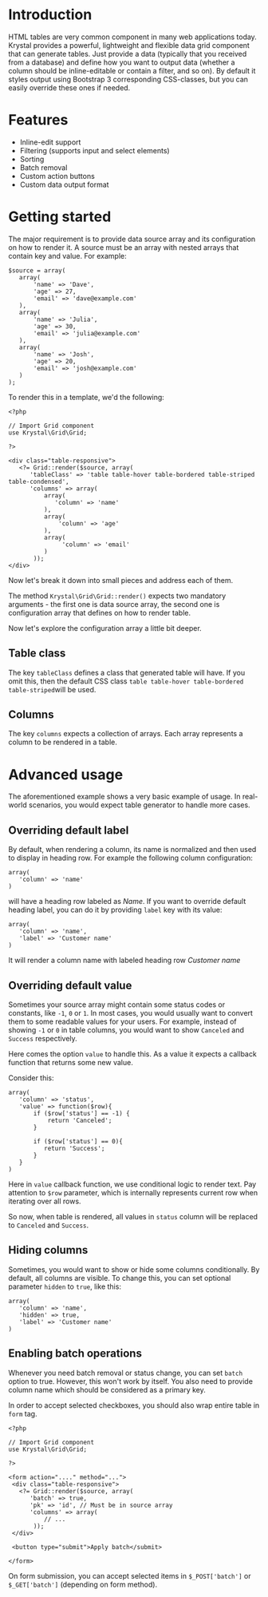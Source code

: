 
# Introduction

HTML tables are very common component in many web applications today. Krystal provides a powerful, lightweight and flexible data grid component that can generate tables. Just provide a data (typically that you received from a database) and define how you want to output data (whether a column should be inline-editable or contain a filter, and so on). By default it styles output using Bootstrap 3 corresponding CSS-classes, but you can easily override these ones if needed. 

# Features

 - Inline-edit support
 - Filtering (supports input and select elements)
 - Sorting
 - Batch removal
 - Custom action buttons
 - Custom data output format

# Getting started

The major requirement is to provide data source array and its configuration on how to render it. A source must be an array with nested arrays that contain key and value. For example:

    $source = array(
       array(
           'name' => 'Dave',
           'age' => 27,
           'email' => 'dave@example.com'  
       ),
       array(
    	   'name' => 'Julia',
    	   'age' => 30,
    	   'email' => 'julia@example.com'
       ),
       array(
    	   'name' => 'Josh',
    	   'age' => 20,
    	   'email' => 'josh@example.com'
       )
    );

To render this in a template, we'd the following:

    <?php
    
    // Import Grid component
    use Krystal\Grid\Grid;
    
    ?>
    
    <div class="table-responsive">
       <?= Grid::render($source, array(
          'tableClass' => 'table table-hover table-bordered table-striped table-condensed',
          'columns' => array(
              array(
                 'column' => 'name'
              ),
              array(
                  'column' => 'age'
              ),
              array(
                   'column' => 'email'
              )
           ));
    </div>

Now let's break it down into small pieces and address each of them.

The method `Krystal\Grid\Grid::render()` expects two mandatory arguments - the first one is data source array, the second one is configuration array that defines on how to render table.

Now let's explore the configuration array a little bit deeper. 

## Table class

The key `tableClass` defines a class that generated table will have. If you omit this, then the default CSS class `table table-hover table-bordered table-striped`will be used.

## Columns 

The key `columns` expects a collection of arrays. Each array represents a column to be rendered in a table.

# Advanced usage

The aforementioned example shows a very basic example of usage. In real-world scenarios, you would expect table generator to handle more cases.

## Overriding default label

By default, when rendering a column, its name is normalized and then used to display in heading row. For example the following column configuration:

    array(
       'column' => 'name'
    )

will have a heading row labeled as *Name*. If you want to override default heading label, you can do it by providing `label` key with its value:

    array(
       'column' => 'name',
       'label' => 'Customer name'
    )

It will render a column name with labeled heading row *Customer name*

## Overriding default value

Sometimes your source array might contain some status codes or constants, like `-1`, `0` or `1`. In most cases, you would usually want to convert them to some readable values for your users. For example, instead of showing `-1` or `0` in table columns, you would want to show `Canceled` and `Success` respectively.

Here comes the option `value` to handle this. As a value it expects a callback function that returns some new value.

Consider this:

    array(
       'column' => 'status',
       'value' => function($row){
           if ($row['status'] == -1) {
               return 'Canceled';
           }
           
           if ($row['status'] == 0){
              return 'Success';
           }
       }
    )

Here in `value` callback function, we use conditional logic to render text. Pay attention to `$row` parameter, which is internally represents current row when iterating over all rows.

So now, when table is rendered, all values in `status` column will be replaced to `Canceled` and `Success`.


## Hiding columns

Sometimes, you would want to show or hide some columns conditionally. By default, all columns are visible. To change this, you can set optional parameter `hidden` to `true`, like this:

    array(
       'column' => 'name',
       'hidden' => true,
       'label' => 'Customer name'
    )

## Enabling batch operations

Whenever you need batch removal or status change, you can set `batch` option to true. However, this won't work by itself. You also need to provide column name which should be considered as a primary key.

In order to accept selected checkboxes, you should also wrap entire table in `form` tag.

    <?php
    
    // Import Grid component
    use Krystal\Grid\Grid;
    
    ?>
    
    <form action="...." method="...">
     <div class="table-responsive">
       <?= Grid::render($source, array(
          'batch' => true,
          'pk' => 'id', // Must be in source array
          'columns' => array(
              // ...
           ));
     </div>
     
     <button type="submit">Apply batch</submit>
     
    </form>

On form submission, you can accept selected items in `$_POST['batch']` or `$_GET['batch']` (depending on form method).

